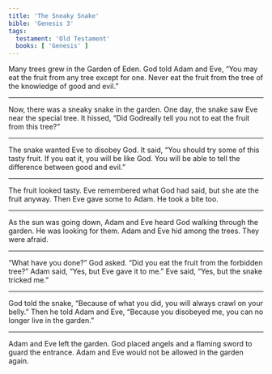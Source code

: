 ```yaml
---
title: 'The Sneaky Snake'
bible: 'Genesis 3'
tags:
  testament: 'Old Testament'
  books: [ 'Genesis' ]
---
```


Many trees grew in the Garden of Eden.
God told Adam and Eve, “You may eat
the fruit from any tree except for one.
Never eat the fruit from the tree
of the knowledge of good and evil.”

---

Now, there was a sneaky snake
in the garden.
One day, the snake saw Eve
near the special tree.
It hissed, “Did Godreally
tell you
not to eat the fruit from this tree?”

---

The snake wanted Eve to disobey God.
It said, “You should try some
of this tasty fruit.
If you eat it, you will be like God.
You will be able to tell the difference
between good and evil.”

---

The fruit looked tasty.
Eve remembered what God had said,
but she ate the fruit anyway.
Then Eve gave some to Adam.
He took a bite too.

---

As the sun was going down,
Adam and Eve heard God
walking through the garden.
He was looking for them.
Adam and Eve hid among the trees.
They were afraid.

---

“What have you done?” God asked.
“Did you eat the fruit from
the forbidden tree?”
Adam said, “Yes, but Eve gave it to me.”
Eve said, “Yes, but the snake tricked me.”

---

God told the snake, “Because of what you
did, you will always crawl on your belly.”
Then he told Adam and Eve,
“Because you disobeyed me,
you can no longer live in the garden.”

---

Adam and Eve left the garden.
God placed angels and a flaming sword
to guard the entrance.
Adam and Eve would not be allowed
in the garden again.


